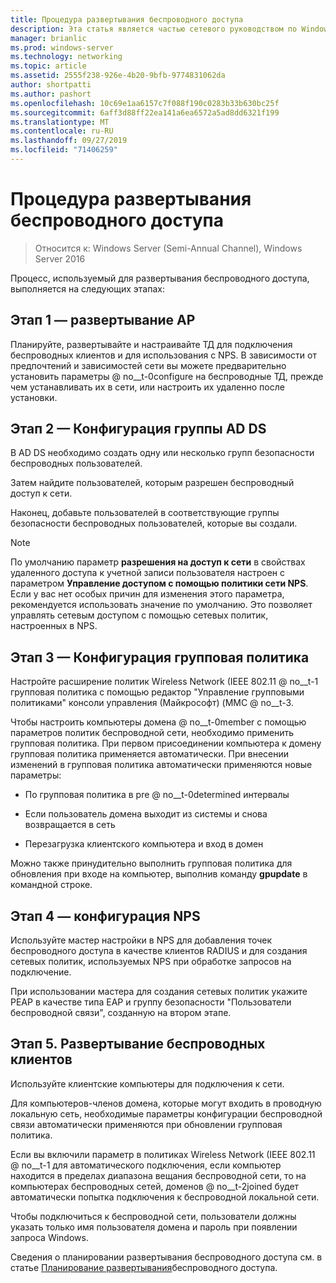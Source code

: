 ```yaml
---
title: Процедура развертывания беспроводного доступа
description: Эта статья является частью сетевого руководством по Windows Server 2016 "развертывание 802.1 с проверкой подлинности на основе пароля"
manager: brianlic
ms.prod: windows-server
ms.technology: networking
ms.topic: article
ms.assetid: 2555f238-926e-4b20-9bfb-9774831062da
author: shortpatti
ms.author: pashort
ms.openlocfilehash: 10c69e1aa6157c7f088f190c0283b33b630bc25f
ms.sourcegitcommit: 6aff3d88ff22ea141a6ea6572a5ad8dd6321f199
ms.translationtype: MT
ms.contentlocale: ru-RU
ms.lasthandoff: 09/27/2019
ms.locfileid: "71406259"
---
```

# <a name="wireless-access-deployment-process"></a>Процедура развертывания беспроводного доступа

>Относится к: Windows Server (Semi-Annual Channel), Windows Server 2016

Процесс, используемый для развертывания беспроводного доступа, выполняется на следующих этапах:

## <a name="stage-1--ap-deployment"></a>Этап 1 — развертывание AP

Планируйте, развертывайте и настраивайте ТД для подключения беспроводных клиентов и для использования с NPS. В зависимости от предпочтений и зависимостей сети вы можете предварительно установить параметры @ no__t-0configure на беспроводные ТД, прежде чем устанавливать их в сети, или настроить их удаленно после установки.

## <a name="stage-2--adds-group-configuration"></a>Этап 2 — Конфигурация группы AD DS

В AD DS необходимо создать одну или несколько групп безопасности беспроводных пользователей.

Затем найдите пользователей, которым разрешен беспроводный доступ к сети.

Наконец, добавьте пользователей в соответствующие группы безопасности беспроводных пользователей, которые вы создали.

>[!NOTE]
>По умолчанию параметр **разрешения на доступ к сети** в свойствах удаленного доступа к учетной записи пользователя настроен с параметром **Управление доступом с помощью политики сети NPS**. Если у вас нет особых причин для изменения этого параметра, рекомендуется использовать значение по умолчанию. Это позволяет управлять сетевым доступом с помощью сетевых политик, настроенных в NPS.

## <a name="stage-3--group-policy-configuration"></a>Этап 3 — Конфигурация групповая политика

Настройте расширение политик Wireless Network \(IEEE 802.11 @ no__t-1 групповая политика с помощью редактор "Управление групповыми политиками" консоли управления (Майкрософт) \(MMC @ no__t-3.

Чтобы настроить компьютеры домена @ no__t-0member с помощью параметров политик беспроводной сети, необходимо применить групповая политика. При первом присоединении компьютера к домену групповая политика применяется автоматически. При внесении изменений в групповая политика автоматически применяются новые параметры:

- По групповая политика в pre @ no__t-0determined интервалы

- Если пользователь домена выходит из системы и снова возвращается в сеть

- Перезагрузка клиентского компьютера и вход в домен

Можно также принудительно выполнить групповая политика для обновления при входе на компьютер, выполнив команду **gpupdate** в командной строке.

## <a name="stage-4--nps-configuration"></a>Этап 4 — конфигурация NPS

Используйте мастер настройки в NPS для добавления точек беспроводного доступа в качестве клиентов RADIUS и для создания сетевых политик, используемых NPS при обработке запросов на подключение.

При использовании мастера для создания сетевых политик укажите PEAP в качестве типа EAP и группу безопасности "Пользователи беспроводной связи", созданную на втором этапе.

## <a name="stage-5--deploy-wireless-clients"></a>Этап 5. Развертывание беспроводных клиентов

Используйте клиентские компьютеры для подключения к сети.

Для компьютеров-членов домена, которые могут входить в проводную локальную сеть, необходимые параметры конфигурации беспроводной связи автоматически применяются при обновлении групповая политика.

Если вы включили параметр в политиках Wireless Network \(IEEE 802.11 @ no__t-1 для автоматического подключения, если компьютер находится в пределах диапазона вещания беспроводной сети, то на компьютерах беспроводных сетей, доменов @ no__t-2joined будет автоматически попытка подключения к беспроводной локальной сети.

Чтобы подключиться к беспроводной сети, пользователи должны указать только имя пользователя домена и пароль при появлении запроса Windows.

Сведения о планировании развертывания беспроводного доступа см. в статье [Планирование развертывания](d-wireless-access-planning.md)беспроводного доступа.
